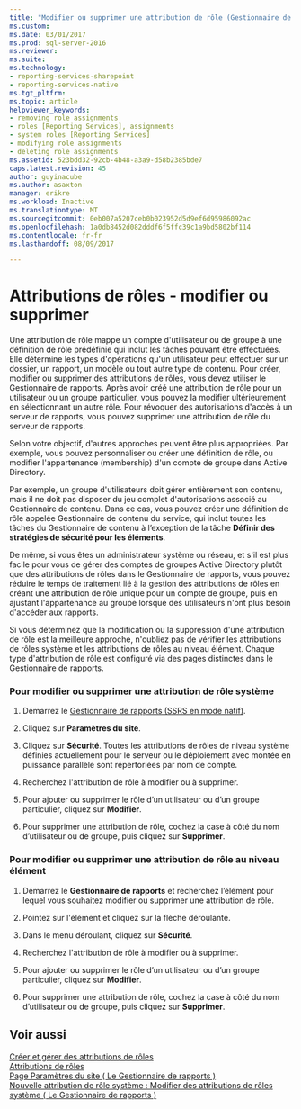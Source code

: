 ```yaml
---
title: "Modifier ou supprimer une attribution de rôle (Gestionnaire de rapports) | Documents Microsoft"
ms.custom: 
ms.date: 03/01/2017
ms.prod: sql-server-2016
ms.reviewer: 
ms.suite: 
ms.technology:
- reporting-services-sharepoint
- reporting-services-native
ms.tgt_pltfrm: 
ms.topic: article
helpviewer_keywords:
- removing role assignments
- roles [Reporting Services], assignments
- system roles [Reporting Services]
- modifying role assignments
- deleting role assignments
ms.assetid: 523bdd32-92cb-4b48-a3a9-d58b2385bde7
caps.latest.revision: 45
author: guyinacube
ms.author: asaxton
manager: erikre
ms.workload: Inactive
ms.translationtype: MT
ms.sourcegitcommit: 0eb007a5207ceb0b023952d5d9ef6d95986092ac
ms.openlocfilehash: 1a0db8452d082dddf6f5ffc39c1a9bd5802bf114
ms.contentlocale: fr-fr
ms.lasthandoff: 08/09/2017

---
```

# <a name="role-assignments---modify-or-delete"></a>Attributions de rôles - modifier ou supprimer
  Une attribution de rôle mappe un compte d'utilisateur ou de groupe à une définition de rôle prédéfinie qui inclut les tâches pouvant être effectuées. Elle détermine les types d'opérations qu'un utilisateur peut effectuer sur un dossier, un rapport, un modèle ou tout autre type de contenu. Pour créer, modifier ou supprimer des attributions de rôles, vous devez utiliser le Gestionnaire de rapports. Après avoir créé une attribution de rôle pour un utilisateur ou un groupe particulier, vous pouvez la modifier ultérieurement en sélectionnant un autre rôle. Pour révoquer des autorisations d'accès à un serveur de rapports, vous pouvez supprimer une attribution de rôle du serveur de rapports.  
  
 Selon votre objectif, d'autres approches peuvent être plus appropriées. Par exemple, vous pouvez personnaliser ou créer une définition de rôle, ou modifier l'appartenance (membership) d'un compte de groupe dans Active Directory.  
  
 Par exemple, un groupe d'utilisateurs doit gérer entièrement son contenu, mais il ne doit pas disposer du jeu complet d'autorisations associé au Gestionnaire de contenu. Dans ce cas, vous pouvez créer une définition de rôle appelée Gestionnaire de contenu du service, qui inclut toutes les tâches du Gestionnaire de contenu à l’exception de la tâche **Définir des stratégies de sécurité pour les éléments**.  
  
 De même, si vous êtes un administrateur système ou réseau, et s'il est plus facile pour vous de gérer des comptes de groupes Active Directory plutôt que des attributions de rôles dans le Gestionnaire de rapports, vous pouvez réduire le temps de traitement lié à la gestion des attributions de rôles en créant une attribution de rôle unique pour un compte de groupe, puis en ajustant l'appartenance au groupe lorsque des utilisateurs n'ont plus besoin d'accéder aux rapports.  
  
 Si vous déterminez que la modification ou la suppression d'une attribution de rôle est la meilleure approche, n'oubliez pas de vérifier les attributions de rôles système et les attributions de rôles au niveau élément. Chaque type d'attribution de rôle est configuré via des pages distinctes dans le Gestionnaire de rapports.  
  
### <a name="to-modify-or-delete-a-system-role-assignment"></a>Pour modifier ou supprimer une attribution de rôle système  
  
1.  Démarrez le [Gestionnaire de rapports &#40;SSRS en mode natif&#41;](http://msdn.microsoft.com/library/80949f9d-58f5-48e3-9342-9e9bf4e57896).  
  
2.  Cliquez sur **Paramètres du site**.  
  
3.  Cliquez sur **Sécurité**. Toutes les attributions de rôles de niveau système définies actuellement pour le serveur ou le déploiement avec montée en puissance parallèle sont répertoriées par nom de compte.  
  
4.  Recherchez l'attribution de rôle à modifier ou à supprimer.  
  
5.  Pour ajouter ou supprimer le rôle d’un utilisateur ou d’un groupe particulier, cliquez sur **Modifier**.  
  
6.  Pour supprimer une attribution de rôle, cochez la case à côté du nom d’utilisateur ou de groupe, puis cliquez sur **Supprimer**.  
  
### <a name="to-modify-or-delete-an-item-role-assignment"></a>Pour modifier ou supprimer une attribution de rôle au niveau élément  
  
1.  Démarrez le **Gestionnaire de rapports** et recherchez l’élément pour lequel vous souhaitez modifier ou supprimer une attribution de rôle.  
  
2.  Pointez sur l'élément et cliquez sur la flèche déroulante.  
  
3.  Dans le menu déroulant, cliquez sur **Sécurité**.  
  
4.  Recherchez l'attribution de rôle à modifier ou à supprimer.  
  
5.  Pour ajouter ou supprimer le rôle d’un utilisateur ou d’un groupe particulier, cliquez sur **Modifier**.  
  
6.  Pour supprimer une attribution de rôle, cochez la case à côté du nom d’utilisateur ou de groupe, puis cliquez sur **Supprimer**.  
  
## <a name="see-also"></a>Voir aussi  
 [Créer et gérer des attributions de rôles](../../reporting-services/security/create-and-manage-role-assignments.md)   
 [Attributions de rôles](../../reporting-services/security/role-assignments.md)   
 [Page Paramètres du site &#40; Le Gestionnaire de rapports &#41;](http://msdn.microsoft.com/library/4d67a01c-eae4-49ba-a6e8-8e983c0248f5)   
 [Nouvelle attribution de rôle système : Modifier des attributions de rôles système &#40; Le Gestionnaire de rapports &#41;](http://msdn.microsoft.com/library/62a22ab9-1eb4-4ce5-8dd7-06b5ed2d9a2a)  
  
  

